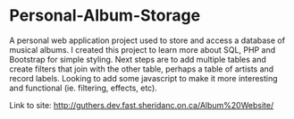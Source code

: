 # Personal-Album-Storage
A personal web application project used to store and access a database of musical albums.  I created this project to learn more about SQL, PHP and Bootstrap for simple styling.  Next steps are to add multiple tables and create filters that join with the other table, perhaps a table of artists and record labels.  Looking to add some javascript to make it more interesting and functional (ie. filtering, effects, etc).

Link to site:  http://guthers.dev.fast.sheridanc.on.ca/Album%20Website/




